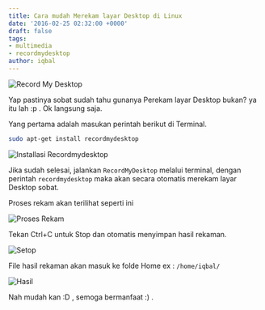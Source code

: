 ```yaml
---
title: Cara mudah Merekam layar Desktop di Linux
date: '2016-02-25 02:32:00 +0000'
draft: false
tags:
- multimedia
- recordmydesktop
author: iqbal
---
```


![Record My Desktop](https://gh.iqbal.id/blog/img/record_my_desktop.png)

Yap pastinya sobat sudah tahu gunanya Perekam layar Desktop bukan? ya itu lah :p . Ok langsung saja.

Yang pertama adalah  masukan perintah berikut di Terminal.

``` bash
sudo apt-get install recordmydesktop
```

![Installasi Recordmydesktop](https://gh.iqbal.id/blog/img/record_my_desktop_1.png)

Jika sudah selesai, jalankan `RecordMyDesktop` melalui terminal, dengan perintah `recordmydesktop` maka akan secara otomatis merekam layar Desktop sobat.

Proses rekam akan terilihat seperti ini

![Proses Rekam](https://gh.iqbal.id/blog/img/record_my_desktop_2.png)

Tekan Ctrl+C untuk Stop dan otomatis menyimpan hasil rekaman.

![Setop](https://gh.iqbal.id/blog/img/record_my_desktop_3.png)

File hasil rekaman akan masuk ke folde Home ex : `/home/iqbal/`

![Hasil](https://gh.iqbal.id/blog/img/record_my_desktop_4.png)

Nah mudah kan :D , semoga bermanfaat :) .
